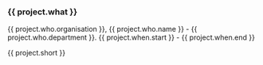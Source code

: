 ### {{ project.what }}
{{ project.who.organisation }}, {{ project.who.name }} - {{ project.who.department }}. {{ project.when.start }} - {{ project.when.end }}

{{ project.short }}